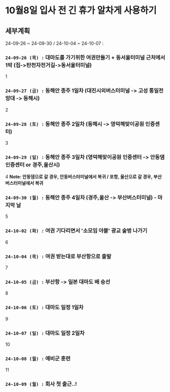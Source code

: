 # 10월8일 입사 전 긴 휴가 알차게 사용하기



## 세부계획

24-09-26 ~ 24-09-30 / 24-10-04 ~ 24-10-07 :

### `24-09-26 (목) :` 대마도를 가기위한 여권만들기 + 동서울터미널 근처에서 1박 (집->탄천자전거길->동서울터미널)

1

### `24-09-27 (금) :` 동해안 종주 1일차 (대진시외버스터미널 -> 고성 통일전망대 -> 동해시)

2

### `24-09-28 (토) :` 동해안 종주 2일차 (동해시 -> 영덕해맞이공원 인증센터)

3

### `24-09-29 (일) :` 동해안 종주 3일차 (영덕해맞이공원 인증센터 -> 안동댐 인증센터 or 경주,울산시)

4
**Note: 안동댐으로 갈 경우, 안동버스터미널에서 복귀 / 포항, 울산으로 갈 경우, 부산버스터미널에서 복귀**

### `24-09-30 (월) :` 동해안 종주 4일차 (경주,울산 -> 부산버스터미널) - 마지막 날

5

### `24-10-02 (화) :` 여권 기다리면서 '소모임 야볼' 광교 술벙 나가기

6

### `24-10-04 (목) :` 여권 받는대로 부산항으로 출발

7

### `24-10-05 (금) :` 부산항 -> 일본 대마도 배 승선

8

### `24-10-06 (토) :` 대마도 일정 1일차

9

### `24-10-07 (일) :` 대마도 일정 2일차

10

### `24-10-08 (월) :` 예비군 훈련

11

### `24-10-09 (월) :` 회사 첫 출근..!